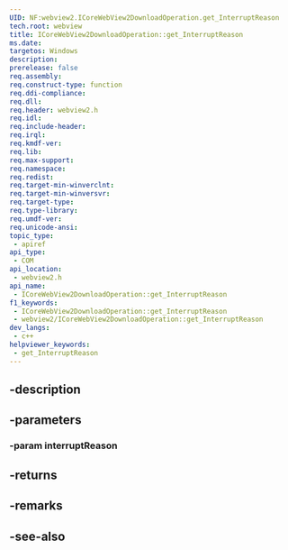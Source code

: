 ```yaml
---
UID: NF:webview2.ICoreWebView2DownloadOperation.get_InterruptReason
tech.root: webview
title: ICoreWebView2DownloadOperation::get_InterruptReason
ms.date: 
targetos: Windows
description: 
prerelease: false
req.assembly: 
req.construct-type: function
req.ddi-compliance: 
req.dll: 
req.header: webview2.h
req.idl: 
req.include-header: 
req.irql: 
req.kmdf-ver: 
req.lib: 
req.max-support: 
req.namespace: 
req.redist: 
req.target-min-winverclnt: 
req.target-min-winversvr: 
req.target-type: 
req.type-library: 
req.umdf-ver: 
req.unicode-ansi: 
topic_type:
 - apiref
api_type:
 - COM
api_location:
 - webview2.h
api_name:
 - ICoreWebView2DownloadOperation::get_InterruptReason
f1_keywords:
 - ICoreWebView2DownloadOperation::get_InterruptReason
 - webview2/ICoreWebView2DownloadOperation::get_InterruptReason
dev_langs:
 - c++
helpviewer_keywords:
 - get_InterruptReason
---
```


## -description

## -parameters

### -param interruptReason

## -returns

## -remarks

## -see-also

